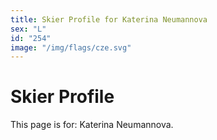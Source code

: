 ```yaml
---
title: Skier Profile for Katerina Neumannova
sex: "L"
id: "254"
image: "/img/flags/cze.svg" 
---
```


# Skier Profile

This page is for: Katerina Neumannova.
    